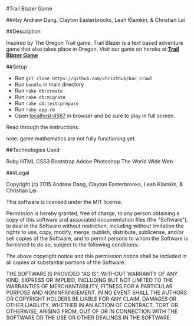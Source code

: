 #Trail Blazer Game

###by Andrew Dang, Clayton Easterbrooks, Leah Klamkin, & Christian Lei

##Description

Inspired by The Oregon Trail game, Trail Blazer is a text based adventure game that also takes place in Oregon. Visit our game on heroku at:[**Trail Blazer Game**](http://trail-blazer-game.herokuapp.com)

##Setup

* Run `git clone https://github.com/christhub/bar_crawl`
* Run `bundle` in main directory
* Run `rake db:create`
* Run `rake db:migrate`
* Run `rake db:test:prepare`
* Run `ruby app.rb`
* Open [localhost:4567](https://localhost:4567) in browser and be sure to play in full screen.

Read through the instructions.

note: game mathematics are not fully functioning yet.

##Technologies Used

Ruby
HTML
CSS3
Bootstrap
Adobe Photoshop
The World Wide Web

###Legal

Copyright (c) 2015  Andrew Dang, Clayton Easterbrooks, Leah Klamkin, & Christian Lei

This software is licensed under the MIT license.

Permission is hereby granted, free of charge, to any person obtaining a copy
of this software and associated documentation files (the "Software"), to deal
in the Software without restriction, including without limitation the rights
to use, copy, modify, merge, publish, distribute, sublicense, and/or sell
copies of the Software, and to permit persons to whom the Software is
furnished to do so, subject to the following conditions:

The above copyright notice and this permission notice shall be included in
all copies or substantial portions of the Software.

THE SOFTWARE IS PROVIDED "AS IS", WITHOUT WARRANTY OF ANY KIND, EXPRESS OR
IMPLIED, INCLUDING BUT NOT LIMITED TO THE WARRANTIES OF MERCHANTABILITY,
FITNESS FOR A PARTICULAR PURPOSE AND NONINFRINGEMENT. IN NO EVENT SHALL THE
AUTHORS OR COPYRIGHT HOLDERS BE LIABLE FOR ANY CLAIM, DAMAGES OR OTHER
LIABILITY, WHETHER IN AN ACTION OF CONTRACT, TORT OR OTHERWISE, ARISING FROM,
OUT OF OR IN CONNECTION WITH THE SOFTWARE OR THE USE OR OTHER DEALINGS IN
THE SOFTWARE.

